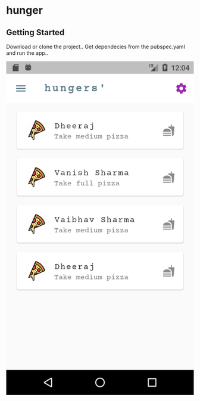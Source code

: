 # hunger

## Getting Started
Download or clone the project.. Get dependecies from the pubspec.yaml and run the app..

![](Screenshot_1579372449.png)

